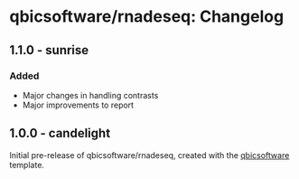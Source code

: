# qbicsoftware/rnadeseq: Changelog

## 1.1.0 - sunrise

### Added

- Major changes in handling contrasts
- Major improvements to report

## 1.0.0 - candelight

Initial pre-release of qbicsoftware/rnadeseq, created with the [qbicsoftware](http://nf-co.re/) template.
